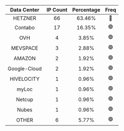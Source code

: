 | Data Center | IP Count | Percentage | Freq |
|:------------:|:--------:|:-----------:|:-----:|
| HETZNER | 66 | 63.46% | 🔴 |
| Contabo | 17 | 16.35% | 🟢 |
| OVH | 4 | 3.85% | 🟢 |
| MEVSPACE | 3 | 2.88% | 🟢 |
| AMAZON | 2 | 1.92% | 🟢 |
| Google-Cloud | 2 | 1.92% | 🟢 |
| HIVELOCITY | 1 | 0.96% | 🟢 |
| myLoc | 1 | 0.96% | 🟢 |
| Netcup | 1 | 0.96% | 🟢 |
| Nubes | 1 | 0.96% | 🟢 |
| OTHER | 6 | 5.77% | 🟢 |